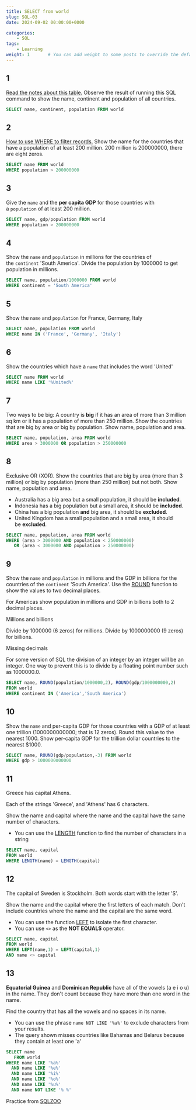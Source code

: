 ```yaml
---
title: SELECT from world
slug: SQL-03
date: 2024-09-02 00:00:00+0000

categories:
    - SQL
tags:
    - Learning
weight: 1       # You can add weight to some posts to override the default sorting (date descending)
---
```


## 1
[Read the notes about this table.](https://sqlzoo.net/wiki/Read_the_notes_about_this_table. "Read the notes about this table.") Observe the result of running this SQL command to show the name, continent and population of all countries.
```sql
SELECT name, continent, population FROM world
```

## 2
[How to use WHERE to filter records.](https://sqlzoo.net/wiki/WHERE_filters "WHERE filters") Show the name for the countries that have a population of at least 200 million. 200 million is 200000000, there are eight zeros.
```sql
SELECT name FROM world
WHERE population > 200000000
```

## 3
Give the `name` and the **per capita GDP** for those countries with a `population` of at least 200 million.
```sql
SELECT name, gdp/population FROM world
WHERE population > 200000000
```

## 4
Show the `name` and `population` in millions for the countries of the `continent` 'South America'. Divide the population by 1000000 to get population in millions.
```sql
SELECT name, population/1000000 FROM world
WHERE continent = 'South America'
```

## 5
Show the `name` and `population` for France, Germany, Italy
```sql
SELECT name, population FROM world
WHERE name IN ('France', 'Germany', 'Italy')
```

## 6
Show the countries which have a `name` that includes the word 'United'
```sql
SELECT name FROM world
WHERE name LIKE '%United%'
```

## 7
Two ways to be big: A country is **big** if it has an area of more than 3 million sq km or it has a population of more than 250 million.
Show the countries that are big by area or big by population. Show name, population and area.
```sql
SELECT name, population, area FROM world
WHERE area > 3000000 OR population > 250000000
```

## 8
Exclusive OR (XOR). Show the countries that are big by area (more than 3 million) or big by population (more than 250 million) but not both. Show name, population and area.

- Australia has a big area but a small population, it should be **included**.
- Indonesia has a big population but a small area, it should be **included**.
- China has a big population **and** big area, it should be **excluded**.
- United Kingdom has a small population and a small area, it should be **excluded**.
```sql
SELECT name, population, area FROM world
WHERE (area > 3000000 AND population < 250000000)
   OR (area < 3000000 AND population > 250000000)
```

## 9
Show the `name` and `population` in millions and the GDP in billions for the countries of the `continent` 'South America'. Use the [ROUND](https://sqlzoo.net/wiki/ROUND "ROUND") function to show the values to two decimal places.

For Americas show population in millions and GDP in billions both to 2 decimal places.

Millions and billions

Divide by 1000000 (6 zeros) for millions. Divide by 1000000000 (9 zeros) for billions.

Missing decimals

For some version of SQL the division of an integer by an integer will be an integer. One way to prevent this is to divide by a floating point number such as 1000000.0.
```sql
SELECT name, ROUND(population/1000000,2), ROUND(gdp/1000000000,2) 
FROM world
WHERE continent IN ('America','South America')
```

## 10
Show the `name` and per-capita GDP for those countries with a GDP of at least one trillion (1000000000000; that is 12 zeros). Round this value to the nearest 1000.
Show per-capita GDP for the trillion dollar countries to the nearest $1000.
```sql
SELECT name, ROUND(gdp/population,-3) FROM world
WHERE gdp > 1000000000000
```

## 11
Greece has capital Athens.

Each of the strings 'Greece', and 'Athens' has 6 characters.

Show the name and capital where the name and the capital have the same number of characters.

- You can use the [LENGTH](https://sqlzoo.net/wiki/LENGTH "LENGTH") function to find the number of characters in a string
```sql
SELECT name, capital
FROM world
WHERE LENGTH(name) = LENGTH(capital)
```

## 12
The capital of Sweden is Stockholm. Both words start with the letter 'S'.

Show the name and the capital where the first letters of each match. Don't include countries where the name and the capital are the same word.

- You can use the function [LEFT](https://sqlzoo.net/wiki/LEFT "LEFT") to isolate the first character.
- You can use `<>` as the **NOT EQUALS** operator.
```sql
SELECT name, capital
FROM world
WHERE LEFT(name,1) = LEFT(capital,1) 
AND name <> capital
```

## 13
**Equatorial Guinea** and **Dominican Republic** have all of the vowels (a e i o u) in the name. They don't count because they have more than one word in the name.

Find the country that has all the vowels and no spaces in its name.

- You can use the phrase `name NOT LIKE '%a%'` to exclude characters from your results.
- The query shown misses countries like Bahamas and Belarus because they contain at least one 'a'
```sql
SELECT name
   FROM world
WHERE name LIKE '%a%'
  AND name LIKE '%e%'
  AND name LIKE '%i%'
  AND name LIKE '%o%'
  AND name LIKE '%u%'
  AND name NOT LIKE '% %'
```


Practice from [SQLZOO](https://sqlzoo.net/wiki/SELECT_from_WORLD_Tutorial)
